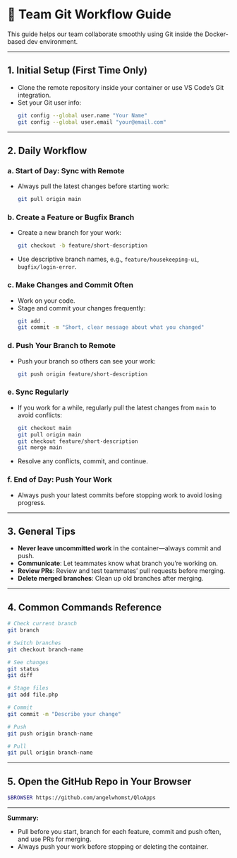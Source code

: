 # 🚀 Team Git Workflow Guide

This guide helps our team collaborate smoothly using Git inside the Docker-based dev environment.

---

## 1. Initial Setup (First Time Only)

- Clone the remote repository inside your container or use VS Code’s Git integration.
- Set your Git user info:
  ```sh
  git config --global user.name "Your Name"
  git config --global user.email "your@email.com"
  ```

---

## 2. Daily Workflow

### a. Start of Day: Sync with Remote

- Always pull the latest changes before starting work:
  ```sh
  git pull origin main
  ```

### b. Create a Feature or Bugfix Branch

- Create a new branch for your work:
  ```sh
  git checkout -b feature/short-description
  ```
- Use descriptive branch names, e.g., `feature/housekeeping-ui`, `bugfix/login-error`.

### c. Make Changes and Commit Often

- Work on your code.
- Stage and commit your changes frequently:
  ```sh
  git add .
  git commit -m "Short, clear message about what you changed"
  ```

### d. Push Your Branch to Remote

- Push your branch so others can see your work:
  ```sh
  git push origin feature/short-description
  ```

### e. Sync Regularly

- If you work for a while, regularly pull the latest changes from `main` to avoid conflicts:
  ```sh
  git checkout main
  git pull origin main
  git checkout feature/short-description
  git merge main
  ```
- Resolve any conflicts, commit, and continue.

### f. End of Day: Push Your Work

- Always push your latest commits before stopping work to avoid losing progress.

---

## 3. General Tips

- **Never leave uncommitted work** in the container—always commit and push.
- **Communicate**: Let teammates know what branch you’re working on.
- **Review PRs**: Review and test teammates’ pull requests before merging.
- **Delete merged branches**: Clean up old branches after merging.

---

## 4. Common Commands Reference

```sh
# Check current branch
git branch

# Switch branches
git checkout branch-name

# See changes
git status
git diff

# Stage files
git add file.php

# Commit
git commit -m "Describe your change"

# Push
git push origin branch-name

# Pull
git pull origin branch-name
```

---

## 5. Open the GitHub Repo in Your Browser

```sh
$BROWSER https://github.com/angelwhomst/QloApps
```

---

**Summary:**  
- Pull before you start, branch for each feature, commit and push often, and use PRs for merging.
- Always push your work before stopping or deleting the container.